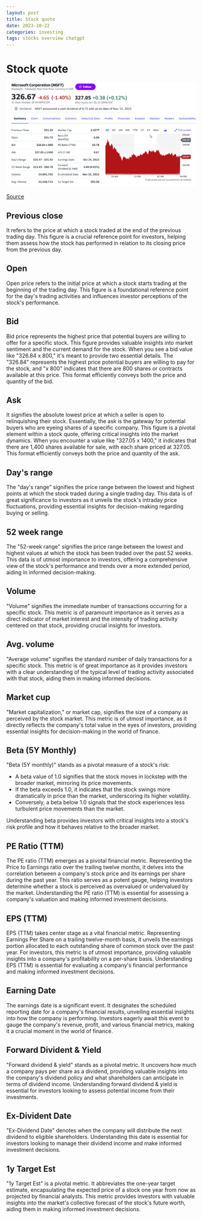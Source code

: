 ```yaml
---
layout: post
title: Stock quote
date: 2023-10-22
categories: investing
tags: stocks overview chatgpt
---
```


# Stock quote

![microsoft](/assets/dH8SRAsgP9.png)

[Source](https://finance.yahoo.com/quote/MSFT?p=MSFT&.tsrc=fin-srch)

## Previous close

It refers to the price at which a stock traded at the end of the previous trading day. This figure is a crucial reference point for investors, helping them assess how the stock has performed in relation to its closing price from the previous day.

## Open

Open price refers to the initial price at which a stock starts trading at the beginning of the trading day. This figure is a foundational reference point for the day's trading activities and influences investor perceptions of the stock's performance.

## Bid

Bid price represents the highest price that potential buyers are willing to offer for a specific stock. This figure provides valuable insights into market sentiment and the current demand for the stock. When you see a bid value like "326.84 x 800," it's meant to provide two essential details. The "326.84" represents the highest price potential buyers are willing to pay for the stock, and "x 800" indicates that there are 800 shares or contracts available at this price. This format efficiently conveys both the price and quantity of the bid.

## Ask

It signifies the absolute lowest price at which a seller is open to relinquishing their stock. Essentially, the ask is the gateway for potential buyers who are eyeing shares of a specific company. This figure is a pivotal element within a stock quote, offering critical insights into the market dynamics. When you encounter a value like "327.05 x 1400," it indicates that there are 1,400 shares available for sale, with each share priced at 327.05. This format efficiently conveys both the price and quantity of the ask.

## Day's range

The "day's range" signifies the price range between the lowest and highest points at which the stock traded during a single trading day. This data is of great significance to investors as it unveils the stock's intraday price fluctuations, providing essential insights for decision-making regarding buying or selling.

## 52 week range

The "52-week range" signifies the price range between the lowest and highest values at which the stock has been traded over the past 52 weeks. This data is of utmost importance to investors, offering a comprehensive view of the stock's performance and trends over a more extended period, aiding in informed decision-making.

## Volume

"Volume" signifies the immediate number of transactions occurring for a specific stock. This metric is of paramount importance as it serves as a direct indicator of market interest and the intensity of trading activity centered on that stock, providing crucial insights for investors.

## Avg. volume

"Average volume" signifies the standard number of daily transactions for a specific stock. This metric is of great importance as it provides investors with a clear understanding of the typical level of trading activity associated with that stock, aiding them in making informed decisions.

## Market cup

"Market capitalization," or market cap, signifies the size of a company as perceived by the stock market. This metric is of utmost importance, as it directly reflects the company's total value in the eyes of investors, providing essential insights for decision-making in the world of finance.

## Beta (5Y Monthly)

"Beta (5Y monthly)" stands as a pivotal measure of a stock's risk:

- A beta value of 1.0 signifies that the stock moves in lockstep with the broader market, mirroring its price movements.
- If the beta exceeds 1.0, it indicates that the stock swings more dramatically in price than the market, underscoring its higher volatility.
- Conversely, a beta below 1.0 signals that the stock experiences less turbulent price movements than the market.

Understanding beta provides investors with critical insights into a stock's risk profile and how it behaves relative to the broader market.

## PE Ratio (TTM)

The PE ratio (TTM) emerges as a pivotal financial metric. Representing the Price to Earnings ratio over the trailing twelve months, it delves into the correlation between a company's stock price and its earnings per share during the past year. This ratio serves as a potent gauge, helping investors determine whether a stock is perceived as overvalued or undervalued by the market. Understanding the PE ratio (TTM) is essential for assessing a company's valuation and making informed investment decisions.

## EPS (TTM)

EPS (TTM) takes center stage as a vital financial metric. Representing Earnings Per Share on a trailing twelve-month basis, it unveils the earnings portion allocated to each outstanding share of common stock over the past year. For investors, this metric is of utmost importance, providing valuable insights into a company's profitability on a per-share basis. Understanding EPS (TTM) is essential for evaluating a company's financial performance and making informed investment decisions.

## Earning Date

The earnings date is a significant event. It designates the scheduled reporting date for a company's financial results, unveiling essential insights into how the company is performing. Investors eagerly await this event to gauge the company's revenue, profit, and various financial metrics, making it a crucial moment in the world of finance.

## Forward Divident & Yield

"Forward dividend & yield" stands as a pivotal metric. It uncovers how much a company pays per share as a dividend, providing valuable insights into the company's dividend policy and what shareholders can anticipate in terms of dividend income. Understanding forward dividend & yield is essential for investors looking to assess potential income from their investments.

## Ex-Divident Date

"Ex-Dividend Date" denotes when the company will distribute the next dividend to eligible shareholders. Understanding this date is essential for investors looking to manage their dividend income and make informed investment decisions.

## 1y Target Est

"1y Target Est" is a pivotal metric. It abbreviates the one-year target estimate, encapsulating the expected price of a stock one year from now as projected by financial analysts. This metric provides investors with valuable insights into the market's collective forecast of the stock's future worth, aiding them in making informed investment decisions.
